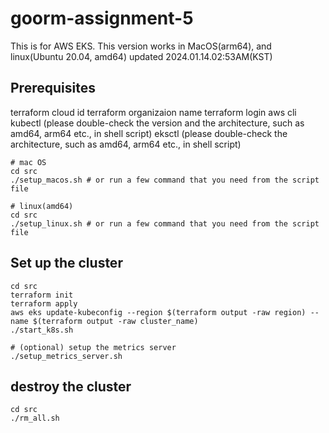 # goorm-assignment-5
This is for AWS EKS.
This version works in MacOS(arm64), and linux(Ubuntu 20.04, amd64) updated 2024.01.14.02:53AM(KST)

## Prerequisites
terraform cloud id
terraform organizaion name
terraform login
aws cli
kubectl (please double-check the version and the architecture, such as amd64, arm64 etc., in shell script)
eksctl (please double-check the architecture, such as amd64, arm64 etc., in shell script)

```
# mac OS
cd src
./setup_macos.sh # or run a few command that you need from the script file

# linux(amd64)
cd src
./setup_linux.sh # or run a few command that you need from the script file
```

## Set up the cluster
```
cd src
terraform init
terraform apply
aws eks update-kubeconfig --region $(terraform output -raw region) --name $(terraform output -raw cluster_name)
./start_k8s.sh

# (optional) setup the metrics server
./setup_metrics_server.sh
```

## destroy the cluster
```
cd src
./rm_all.sh
```